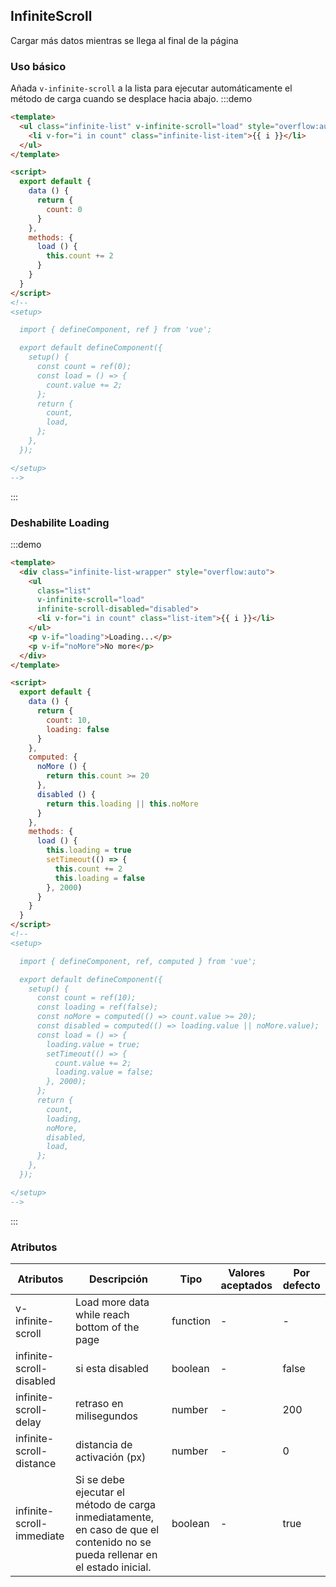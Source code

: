 ## InfiniteScroll

Cargar más datos mientras se llega al final de la página

### Uso básico
Añada `v-infinite-scroll` a la lista para ejecutar automáticamente el método de carga cuando se desplace hacia abajo.
:::demo

```html
<template>
  <ul class="infinite-list" v-infinite-scroll="load" style="overflow:auto">
    <li v-for="i in count" class="infinite-list-item">{{ i }}</li>
  </ul>
</template>

<script>
  export default {
    data () {
      return {
        count: 0
      }
    },
    methods: {
      load () {
        this.count += 2
      }
    }
  }
</script>
<!--
<setup>

  import { defineComponent, ref } from 'vue';

  export default defineComponent({
    setup() {
      const count = ref(0);
      const load = () => {
        count.value += 2;
      };
      return {
        count,
        load,
      };
    },
  });

</setup>
-->
```
:::

### Deshabilite Loading

:::demo
```html
<template>
  <div class="infinite-list-wrapper" style="overflow:auto">
    <ul
      class="list"
      v-infinite-scroll="load"
      infinite-scroll-disabled="disabled">
      <li v-for="i in count" class="list-item">{{ i }}</li>
    </ul>
    <p v-if="loading">Loading...</p>
    <p v-if="noMore">No more</p>
  </div>
</template>

<script>
  export default {
    data () {
      return {
        count: 10,
        loading: false
      }
    },
    computed: {
      noMore () {
        return this.count >= 20
      },
      disabled () {
        return this.loading || this.noMore
      }
    },
    methods: {
      load () {
        this.loading = true
        setTimeout(() => {
          this.count += 2
          this.loading = false
        }, 2000)
      }
    }
  }
</script>
<!--
<setup>

  import { defineComponent, ref, computed } from 'vue';

  export default defineComponent({
    setup() {
      const count = ref(10);
      const loading = ref(false);
      const noMore = computed(() => count.value >= 20);
      const disabled = computed(() => loading.value || noMore.value);
      const load = () => {
        loading.value = true;
        setTimeout(() => {
          count.value += 2;
          loading.value = false;
        }, 2000);
      };
      return {
        count,
        loading,
        noMore,
        disabled,
        load,
      };
    },
  });

</setup>
-->
```
:::


### Atributos

| Atributos | Descripción | Tipo | Valores aceptados | Por defecto |
| -------------- | ------------------------------ | --------- | ------------------------------------ | ------- |
| v-infinite-scroll | Load more data while reach bottom of the page | function      | - | - |
| infinite-scroll-disabled | si esta disabled | boolean      | - |false |
| infinite-scroll-delay   | retraso en milisegundos | number       |   - |200   |
| infinite-scroll-distance| distancia de activación (px) | number   |- |0 |
| infinite-scroll-immediate |Si se debe ejecutar el método de carga inmediatamente, en caso de que el contenido no se pueda rellenar en el estado inicial. | boolean | - |true |

